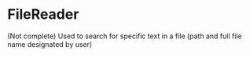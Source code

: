 # FileReader
(Not complete) Used to search for specific text in a file (path and full file name designated by user)
